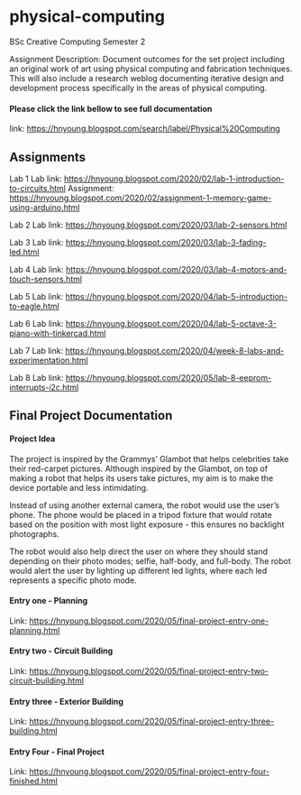 # physical-computing
BSc Creative Computing Semester 2

Assignment Description: Document outcomes for the set project including an original work of art using physical computing and fabrication techniques. This will also include a research weblog documenting iterative design and development process specifically in the areas of physical computing.

#### Please click the link bellow to see full documentation
link: https://hnyoung.blogspot.com/search/label/Physical%20Computing

## Assignments
Lab 1
  Lab link: https://hnyoung.blogspot.com/2020/02/lab-1-introduction-to-circuits.html
  Assignment: https://hnyoung.blogspot.com/2020/02/assignment-1-memory-game-using-arduino.html
  
Lab 2
  Lab link: https://hnyoung.blogspot.com/2020/03/lab-2-sensors.html

Lab 3
  Lab link: https://hnyoung.blogspot.com/2020/03/lab-3-fading-led.html

Lab 4
  Lab link: https://hnyoung.blogspot.com/2020/03/lab-4-motors-and-touch-sensors.html
  
Lab 5
  Lab link: https://hnyoung.blogspot.com/2020/04/lab-5-introduction-to-eagle.html
  
Lab 6
  Lab link: https://hnyoung.blogspot.com/2020/04/lab-5-octave-3-piano-with-tinkercad.html
  
Lab 7
  Lab link: https://hnyoung.blogspot.com/2020/04/week-8-labs-and-experimentation.html

Lab 8
  Lab link: https://hnyoung.blogspot.com/2020/05/lab-8-eeprom-interrupts-i2c.html
  

## Final Project Documentation 

#### Project Idea
The project is inspired by the Grammys’ Glambot that helps celebrities take their red-carpet pictures. Although inspired by the Glambot, on top of making a robot that helps its users take pictures, my aim is to make the device portable and less intimidating. 

Instead of using another external camera, the robot would use the user’s phone. The phone would be placed in a tripod fixture that would rotate based on the position with most light exposure - this ensures no backlight photographs. 

The robot would also help direct the user on where they should stand depending on their photo modes; selfie, half-body, and full-body. The robot would alert the user by lighting up different led lights, where each led represents a specific photo mode. 


#### Entry one - Planning
Link: https://hnyoung.blogspot.com/2020/05/final-project-entry-one-planning.html
#### Entry two - Circuit Building
Link: https://hnyoung.blogspot.com/2020/05/final-project-entry-two-circuit-building.html
#### Entry three - Exterior Building
Link: https://hnyoung.blogspot.com/2020/05/final-project-entry-three-building.html
#### Entry Four - Final Project
Link: https://hnyoung.blogspot.com/2020/05/final-project-entry-four-finished.html
